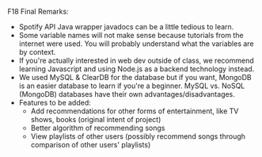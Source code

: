 F18 Final Remarks:
- Spotify API Java wrapper javadocs can be a little tedious to learn.
- Some variable names will not make sense because tutorials from the internet were used. You will probably understand what the variables are by context.
- If you're actually interested in web dev outside of class, we recommend learning Javascript and using Node.js as a backend technology instead.
- We used MySQL & ClearDB for the database but if you want, MongoDB is an easier database to learn if you're a beginner. MySQL vs. NoSQL (MongoDB) databases have their own advantages/disadvantages.
- Features to be added:
	- Add recommendations for other forms of entertainment, like TV shows, books (original intent of project)
	- Better algorithm of recommending songs
	- View playlists of other users (possibly recommend songs through comparison of other users' playlists)
